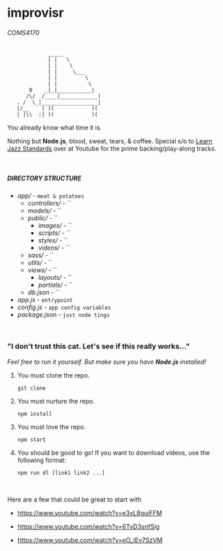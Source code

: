 # improvisr
###### COMS4170

```
             _____
             | |   \
             | |    \
             | |     \___
             | |         \
             | |          \
       0    _|_|___________|
      /\/  /____|____________)
   . /  \_|__________________|
   |/__    | )(            )(
   | |\\  :| )(            )(

```
You already know what time it is.

Nothing but **Node.js**, blood, sweat, tears, & coffee. Special s/o to
[Learn Jazz Standards](https://www.youtube.com/channel/UCc8qFJqyNiCxcuPAPwJo0DQ)
over at Youtube for the prime backing/play-along tracks.

&nbsp;

##### DIRECTORY STRUCTURE

* _app/_ - `meat & potatoes`
  * _controllers/_ - ``
  * _models/_ - ``
  * _public/_ - ``
    * _images/_ - ``
    * _scripts/_ - ``
    * _styles/_ - ``
    * _videos/_ - ``
  * _sass/_ - ``
  * _utils/_ - ``
  * _views/_ - ``
    * _layouts/_ - ``
    * _partials/_ - ``
  * _db.json_ - ``
* _app.js_ - `entrypoint`
* _config.js_ - `app config variables`
* _package.json_ - `just node tings`

&nbsp;

### "I don't trust this cat. Let's see if this really works..."
_Feel free to run it yourself. But make sure you have **Node.js** installed!_

1. You must clone the repo.

    `git clone`

2. You must nurture the repo.

    `npm install`

3. You must love the repo.

    `npm start`

4. You should be good to go! If you want to download videos, use the following format:

    `npm run dl [link1 link2 ...]`

&nbsp;

Here are a few that could be great to start with

- https://www.youtube.com/watch?v=e3vL8guiFFM

- https://www.youtube.com/watch?v=6TvD3snfSig

- https://www.youtube.com/watch?v=eO_IEv7SzVM
